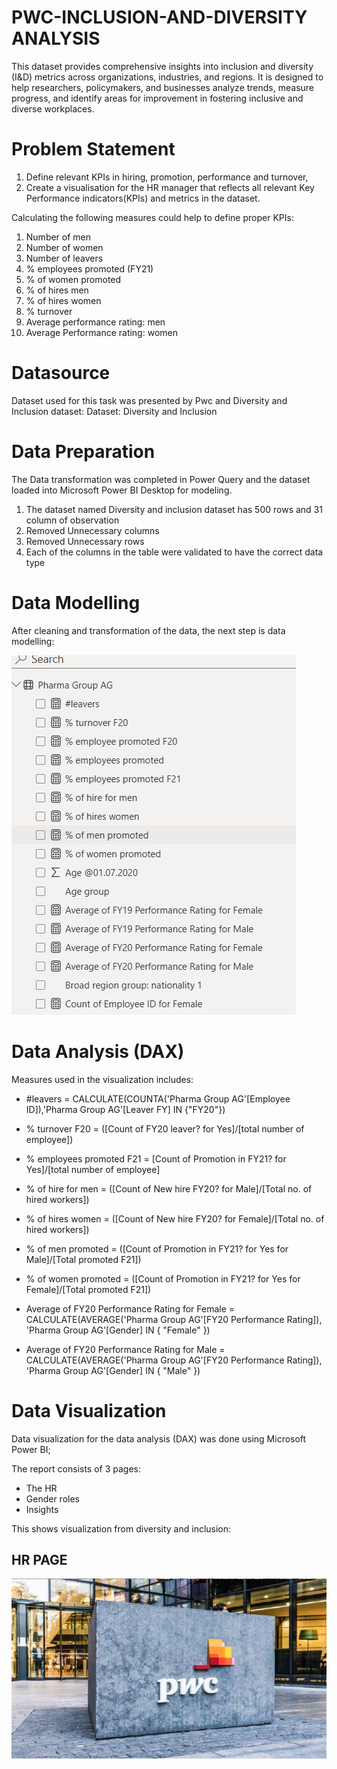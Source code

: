 # PWC-INCLUSION-AND-DIVERSITY ANALYSIS
This dataset provides comprehensive insights into inclusion and diversity (I&amp;D) metrics across organizations, industries, and regions. It is designed to help researchers, policymakers, and businesses analyze trends, measure progress, and identify areas for improvement in fostering inclusive and diverse workplaces.

# Problem Statement
1) Define relevant KPIs in hiring, promotion, performance and turnover, 
2) Create a visualisation for the HR manager that reflects all relevant Key Performance indicators(KPIs) and metrics in the dataset.

Calculating the following measures could help to define proper KPIs:
1) Number of men
2) Number of women
3) Number of leavers
4) % employees promoted (FY21)
5) % of women promoted
6) % of hires men
7) % of hires women
8) % turnover
9) Average performance rating: men
10) Average Performance rating: women

# Datasource
Dataset used for this task was presented by Pwc and Diversity and Inclusion dataset:
Dataset: Diversity and Inclusion

# Data Preparation
The Data transformation was completed in Power Query and the dataset loaded into Microsoft Power BI Desktop for modeling.
1) The dataset named Diversity and inclusion dataset has 500 rows and 31 column of observation
2) Removed Unnecessary columns
3) Removed Unnecessary rows
4) Each of the columns in the table were validated to have the correct data type

# Data Modelling
After cleaning and transformation of the data, the next step is data modelling:

![](pwc_datamodel.png.png)

# Data Analysis (DAX)
Measures used in the visualization includes:
- #leavers = CALCULATE(COUNTA('Pharma Group AG'[Employee ID]),'Pharma Group AG'[Leaver FY] IN {"FY20"})
  
- %  turnover F20 = ([Count of FY20 leaver? for Yes]/[total number of employee])
  
- % employees promoted F21 = [Count of Promotion in FY21? for Yes]/[total number of employee]
  
- % of hire for men = ([Count of New hire FY20? for Male]/[Total no. of hired workers])
  
- % of hires women = ([Count of New hire FY20? for Female]/[Total no. of hired workers])
  
- % of men promoted = ([Count of Promotion in FY21? for Yes for Male]/[Total promoted F21])
  
- % of women promoted = ([Count of Promotion in FY21? for Yes for Female]/[Total promoted F21])
  
- Average of FY20 Performance Rating for Female = CALCULATE(AVERAGE('Pharma Group AG'[FY20 Performance Rating]),
	'Pharma Group AG'[Gender] IN { "Female" })

- Average of FY20 Performance Rating for Male = CALCULATE(AVERAGE('Pharma Group AG'[FY20 Performance Rating]),
	'Pharma Group AG'[Gender] IN { "Male" })

# Data Visualization
Data visualization for the data analysis (DAX) was done using Microsoft Power BI;

The report consists of 3 pages:
- The HR
- Gender roles
- Insights

This shows visualization from diversity and inclusion:

## HR PAGE

![](PWC.PNG)

 






